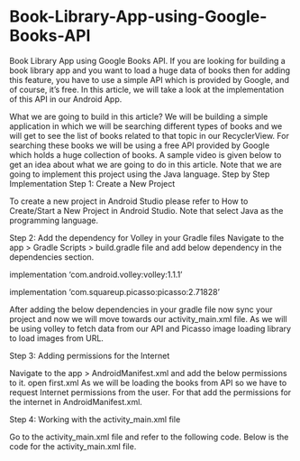 # Book-Library-App-using-Google-Books-API
Book Library App using Google Books API.
If you are looking for building a book library app and you want to load a huge data of books then for adding this feature,
you have to use a simple API which is provided by Google, and of course, it’s free.
In this article, we will take a look at the implementation of this API in our Android App. 

What we are going to build in this article? 
We will be building a simple application in which we will be searching different types of books and we will
get to see the list of books related to that topic in our RecyclerView. For searching these books we will be
using a free API provided by Google which holds a huge collection of books. A sample video is given below to 
get an idea about what we are going to do in this article. Note that we are going to implement this project using
the Java language.
Step by Step Implementation
Step 1: Create a New Project

To create a new project in Android Studio please refer to How to Create/Start a New Project in Android Studio. Note that select Java as the programming language.

Step 2: Add the dependency for Volley in your Gradle files
Navigate to the app > Gradle Scripts > build.gradle file and add below dependency in the dependencies section. 

implementation ‘com.android.volley:volley:1.1.1’

implementation ‘com.squareup.picasso:picasso:2.71828’ 

After adding the below dependencies in your gradle file now sync your project and now we will move towards our activity_main.xml file. As we will be using volley to fetch data from our API and Picasso image loading library to load images from URL.   

Step 3: Adding permissions for the Internet 

Navigate to the app > AndroidManifest.xml and add the below permissions to it. 
open first.xml
As we will be loading the books from API so we have to request Internet permissions from the user. For that add the permissions for the internet in AndroidManifest.xml. 

Step 4: Working with the activity_main.xml file

Go to the activity_main.xml file and refer to the following code. Below is the code for the activity_main.xml file.

